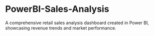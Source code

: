 # PowerBI-Sales-Analysis
A comprehensive retail sales analysis dashboard created in Power BI, showcasing revenue trends and market performance.
